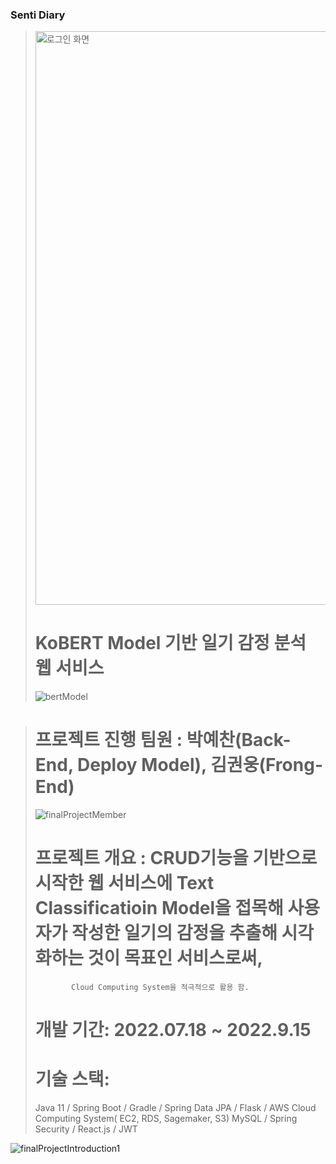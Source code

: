 ### Senti Diary
><img width="918" alt="로그인 화면" src="https://user-images.githubusercontent.com/102140367/191909717-7ec08a47-1748-4c09-a0c4-c155fed280d4.png">
>
># KoBERT Model 기반 일기 감정 분석 웹 서비스
>![bertModel](https://user-images.githubusercontent.com/102140367/191911323-8982ac72-bb94-4340-979e-238113f9b2bc.png)

>
># 프로젝트 진행 팀원 : 박예찬(Back-End, Deploy Model), 김권웅(Frong-End)
>![finalProjectMember](https://user-images.githubusercontent.com/102140367/191911258-c12f2580-928c-4ce0-b88e-1988826834a5.png)
># 프로젝트 개요 : CRUD기능을 기반으로 시작한 웹 서비스에 Text Classificatioin Model을 접목해 사용자가 작성한 일기의 감정을 추출해 시각화하는 것이 목표인 서비스로써,
>             Cloud Computing System을 적극적으로 활용 함.
>             
># 개발 기간: 2022.07.18 ~ 2022.9.15  
>
># 기술 스택:  
>Java 11 / Spring Boot / Gradle / Spring Data JPA / Flask / AWS Cloud Computing System( EC2, RDS, Sagemaker, S3) 
>MySQL / Spring Security / React.js / JWT
>  

![finalProjectIntroduction1](https://user-images.githubusercontent.com/102140367/191911305-8329615e-e47f-4afe-864a-a22f6bbe556f.png)
